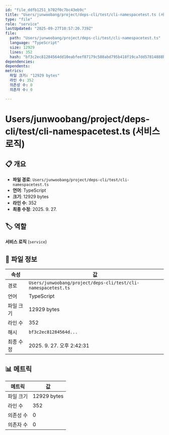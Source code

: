 ```yaml
---
id: "file_ddfb1251_b702f0c7bc43eb9c"
title: "Users/junwoobang/project/deps-cli/test/cli-namespacetest.ts (서비스 로직)"
type: "file"
role: "service"
lastUpdated: "2025-09-27T10:57:20.739Z"
file:
  path: "Users/junwoobang/project/deps-cli/test/cli-namespacetest.ts"
  language: "TypeScript"
  size: 12929
  lines: 352
  hash: "bf3c2ec81284564dd10eabfeef87179c508abd795b418f19ca7dd57814888b34"
dependencies:
dependents:
metrics:
  파일 크기: "12929 bytes"
  라인 수: 352
  의존성 수: 0
  의존자 수: 0

---
```


# Users/junwoobang/project/deps-cli/test/cli-namespacetest.ts (서비스 로직)

## 📋 개요

- **파일 경로**: `Users/junwoobang/project/deps-cli/test/cli-namespacetest.ts`
- **언어**: TypeScript
- **크기**: 12929 bytes
- **라인 수**: 352
- **최종 수정**: 2025. 9. 27.

## 🏷️ 역할

**서비스 로직** (`service`)

## 📄 파일 정보

| 속성 | 값 |
|------|----|
| 경로 | `Users/junwoobang/project/deps-cli/test/cli-namespacetest.ts` |
| 언어 | TypeScript |
| 파일 크기 | 12929 bytes |
| 라인 수 | 352 |
| 해시 | `bf3c2ec81284564d...` |
| 최종 수정 | 2025. 9. 27. 오후 2:42:31 |

## 📊 메트릭

| 메트릭 | 값 |
|--------|----|
| 파일 크기 | 12929 bytes |
| 라인 수 | 352 |
| 의존성 수 | 0 |
| 의존자 수 | 0 |

